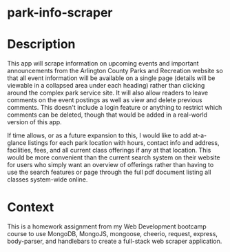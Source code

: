 # park-info-scraper

# Description
This app will scrape information on upcoming events and important announcements from the Arlington County Parks and Recreation website so that all event information will be available on a single page (details will be viewable in a collapsed area under each heading) rather than clicking around the complex park service site. It will also allow readers to leave comments on the event postings as well as view and delete previous comments. This doesn't include a login feature or anything to restrict which comments can be deleted, though that would be added in a real-world version of this app.

If time allows, or as a future expansion to this, I would like to add at-a-glance listings for each park location with hours, contact info and address, facilities, fees, and all current class offerings if any at that location. This would be more convenient than the current search system on their website for users who simply want an overview of offerings rather than having to use the search features or page through the full pdf document listing all classes system-wide online. 

# Context
This is a homework assignment from my Web Development bootcamp course to use MongoDB, MongoJS, mongoose, cheerio, request, express, body-parser, and handlebars to create a full-stack web scraper application.
